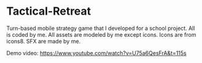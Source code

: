 # Tactical-Retreat
 Turn-based mobile strategy game that I developed for a school project. All is coded by me. All assets are modeled by me except icons. Icons are from icons8. SFX are made by me.
 
 Demo video:
 https://www.youtube.com/watch?v=U75a6QesFrA&t=115s
